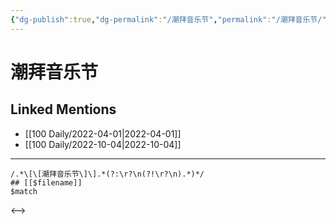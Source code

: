 ```yaml
---
{"dg-publish":true,"dg-permalink":"/潮拜音乐节","permalink":"/潮拜音乐节/"}
---
```


# 潮拜音乐节

## Linked Mentions
- [[100 Daily/2022-04-01\|2022-04-01]]
- [[100 Daily/2022-10-04\|2022-10-04]]


---

```expander
/.*\[\[潮拜音乐节\]\].*(?:\r?\n(?!\r?\n).*)*/
## [[$filename]]
$match
```

<-->
